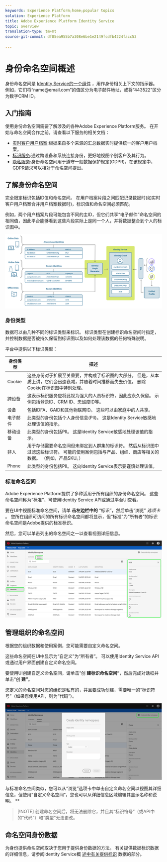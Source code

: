 ```yaml
---
keywords: Experience Platform;home;popular topics
solution: Experience Platform
title: Adobe Experience Platform Identity Service
topic: overview
translation-type: tm+mt
source-git-commit: df85ea955b7a308e6be1e2149fcdfb4224facc53

---
```



# 身份命名空间概述

身份命名空间是 [Identity Service的一个组件](./home.md) ，用作身份相关上下文的指示器。 例如，它们将“name<span>@email.com”的值区分为电子邮件地址，或将“443522”区分为数字CRM ID。

## 入门指南

使用身份命名空间需要了解涉及的各种Adobe Experience Platform服务。 在开始与命名空间合作之前，请查看以下服务的相关文档：

- [实时客户用户档案](../profile/home.md):根据来自多个来源的汇总数据实时提供统一的客户用户档案。
- [标识服务](./home.md):通过跨设备和系统连接身份，更好地视图个别客户及其行为。
- [隐私服务](../privacy-service/home.md):身份命名空间用于遵守一般数据保护规定(GDPR)，在该规定中，GDPR请求可以相对于命名空间提出。

## 了解身份命名空间

完全限定标识包括ID值和命名空间。 在用户档案片段之间匹配记录数据时(如实时客户用户档案合并用户档案数据时)，标识值和命名空间必须匹配。

例如，两个用户档案片段可能包含不同的主ID，但它们共享“电子邮件”命名空间的相同值，因此平台能够看到这些片段实际上是同一个人，并将数据整合到个人的标识图中。

![](images/identity-service-stitching.png)

### 身份类型

数据可以由几种不同的标识类型来标识。 标识类型在创建标识命名空间时指定，并控制数据是否被持久保留到标识图以及如何处理该数据的任何特殊说明。

平台中提供以下标识类型：

| 身份类型 | 描述 |
| --- | --- |
| Cookie | 这些身份对于扩展至关重要，并构成了标识图的大部分。 但是，从本质上讲，它们会迅速衰减，并随着时间推移而失去价值。 删除Cookie在标识图中特别处理。 |
| 跨设备 | 这表示标识服务应将此视为强大的人员标识符，因此应永久保留。 示例包括登录ID、CRM ID、忠诚度ID等。 |
| 设备 | 包括IDFA、GAID和其他物联网ID。 这些可以由家庭中的人共享。 |
| 电子邮件 | 此类型的身份包括个人身份信息(PII)。 这是Identity Service敏感地处理该值的指示。 |
| 移动设备 | 此类型的身份包括PII。 这是Identity Service敏感地处理该值的指示。 |
| 非人 | 用于存储需要命名空间但未绑定到人群集的标识符。 然后从标识图中过滤这些标识符。 可能的使用案例包括与产品、组织、商店等相关的数据。 （例如，产品SKU。） |
| Phone | 此类型的身份包括PII。 这向Identity Service表示要谨慎处理该值。 |

### 标准命名空间

Adobe Experience Platform提供了多种适用于所有组织的身份命名空间。 这些命名空间称为“标准”，可使用Identity Service API或通过平台UI查看。

要在UI中视图标准命名空间，请单 **击左边栏中的** “标识”，然后单击“浏览” *选项卡* 。 您所在组织可访问的所有标识命名空间都将显示，但“标准”为“所有者”的标识命名空间是Adobe提供的标准标识。

然后，您可以单击列出的命名空间之一以查看视图详细信息。

![](./images/standard-namespace-detail.png)

## 管理组织的命名空间

根据您的组织数据和使用案例，您可能需要自定义命名空间。

这些命名空间在UI中显示为“自定义”为“所有者”。 可以使用Identity Service API或通过用户界面创建自定义命名空间。

要使用UI创建自定义命名空间，请单击“创 **建标识命名空间”**，然后完成对话框并单击“创 **建”**。

您定义的命名空间对您的组织是私有的，并且要成功创建，需要唯一的“标识符号”（如果您使用API，则为“代码”）。

![](./images/create-identity-namespace.png)

与标准命名空间类似，您可以从“浏览”选项卡中单击自定义命名空间以视图其详细信息，但使用“自定义命名空间”，您也可以从详细信息区域编辑其显示名称和说明。 **

>[!NOTE] 创建命名空间后，将无法删除它，并且其“标识符号”（或API中的“代码”）和“类型”无法更改。

## 命名空间身份数据

为身份提供命名空间取决于您用于提供身份数据的方法。 有关提供数据标识数据的详细信息，请参阅Identity Service概 [述中有关提供标识](./home.md#supplying-identity-data-to-identity-service) 数据的部分。
